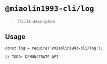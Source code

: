 # `@miaolin1993-cli/log`

> TODO: description

## Usage

```
const log = require('@miaolin1993-cli/log');

// TODO: DEMONSTRATE API
```
